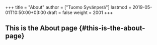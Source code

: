 +++
title = "About"
author = ["Tuomo Syvänperä"]
lastmod = 2019-05-01T10:50:00+03:00
draft = false
weight = 2001
+++

## This is the About page {#this-is-the-about-page}
